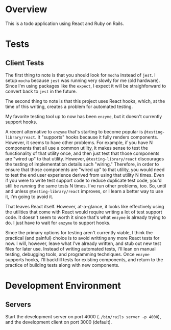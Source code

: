 # Overview

This is a todo application using React and Ruby on Rails.

# Tests

## Client Tests

The first thing to note is that you should look for `mocha` instead of `jest`. I setup `mocha` because `jest` was running very slowly for me (old hardware). Since I'm using packages like the `expect`, I expect it will be straighforward to convert back to `jest` in the future.

The second thing to note is that this project uses React hooks, which, at the time of this writing, creates a problem for automated testing.

My favorite testing tool up to now has been `enzyme`, but it doesn't currently support hooks.

A recent alternative to `enzyme` that's starting to become popular is `@testing-library/react`. It "supports" hooks because it fully renders components. However, it seems to have other problems. For example, if you have N components that all use a common utility, it makes sense to test the functionality of that utility once, and then just test that those components are "wired up" to that utility. However, `@testing-library/react` discourages the testing of implementation details such "wiring." Therefore, in order to ensure that those components are "wired up" to that utility, you would need to test the end user experience derived from using that utility N times. Even if you were to write test support code to reduce duplicate test code, you'd still be _running_ the same tests N times. I've run other problems, too. So, until and unless `@testing-library/react` improves, or I learn a better way to use it, I'm going to avoid it.

That leaves React itself. However, at-a-glance, it looks like effectively using the utilities that come with React would require writing a lot of test support code. It doesn't seem to worth it since that's what `enzyme` is already trying to do. I just have to wait for `enzyme` to support hooks.

Since the primary options for testing aren't currently viable, I think the practical (and painful) choice is to avoid writting any more React tests for now. I will, however, leave what I've already written, and stub out new test files for later use. Instead of writing automated tests, I'll lean on manual testing, debugging tools, and programming techniques. Once `enzyme` supports hooks, I'll backfill tests for existing components, and return to the practice of building tests along with new components.


# Development Environment

## Servers

Start the development server on port 4000 (`./bin/rails server -p 4000`), and the development client on port 3000 (default).
